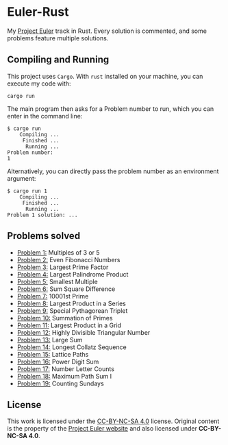 # Euler-Rust
My [Project Euler](https://projecteuler.net/) track in Rust. Every solution is commented, and some problems feature multiple solutions.

## Compiling and Running
This project uses `Cargo`. With `rust` installed on your machine, you can execute my code with:
```
cargo run
```

The main program then asks for a Problem number to run, which you can enter in the command line:
```
$ cargo run
    Compiling ...
     Finished ...
      Running ...
Problem number:
1
```

Alternatively, you can directly pass the problem number as an environment argument:
```
$ cargo run 1
    Compiling ...
     Finished ...
      Running ...
Problem 1 solution: ...
```

## Problems solved
- [Problem 1:](src/problem1.rs) Multiples of 3 or 5
- [Problem 2:](src/problem2.rs) Even Fibonacci Numbers
- [Problem 3:](src/problem3.rs) Largest Prime Factor
- [Problem 4:](src/problem4.rs) Largest Palindrome Product
- [Problem 5:](src/problem5.rs) Smallest Multiple
- [Problem 6:](src/problem6.rs) Sum Square Difference 
- [Problem 7:](src/problem7.rs) 10001st Prime 
- [Problem 8:](src/problem8.rs) Largest Product in a Series
- [Problem 9:](src/problem9.rs) Special Pythagorean Triplet
- [Problem 10:](src/problem10.rs) Summation of Primes
- [Problem 11:](src/problem11.rs) Largest Product in a Grid
- [Problem 12:](src/problem12.rs) Highly Divisible Triangular Number
- [Problem 13:](src/problem13.rs) Large Sum
- [Problem 14:](src/problem14.rs) Longest Collatz Sequence
- [Problem 15:](src/problem15.rs) Lattice Paths
- [Problem 16:](src/problem15.rs) Power Digit Sum
- [Problem 17:](src/problem17.rs) Number Letter Counts
- [Problem 18:](src/problem18.rs) Maximum Path Sum I
- [Problem 19:](src/problem19.rs) Counting Sundays

## License
This work is licensed under the [CC-BY-NC-SA 4.0](https://creativecommons.org/licenses/by-nc-sa/4.0/) license. Original content is the property of the [Project Euler website](https://projecteuler.net/copyright) and also licensed under **CC-BY-NC-SA 4.0**.